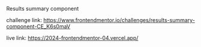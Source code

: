 Results summary component

challenge link: https://www.frontendmentor.io/challenges/results-summary-component-CE_K6s0maV

live link: https://2024-frontendmentor-04.vercel.app/
